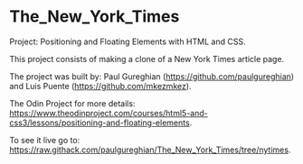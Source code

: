 # The_New_York_Times
Project: Positioning and Floating Elements with HTML and CSS.

This project consists of making a clone of a New York Times article page.

The project was built by: Paul Gureghian (https://github.com/paulgureghian)
and Luis Puente (https://github.com/mkezmkez).

The Odin Project for more details: https://www.theodinproject.com/courses/html5-and-css3/lessons/positioning-and-floating-elements.

To see it live go to: https://raw.githack.com/paulgureghian/The_New_York_Times/tree/nytimes. 
